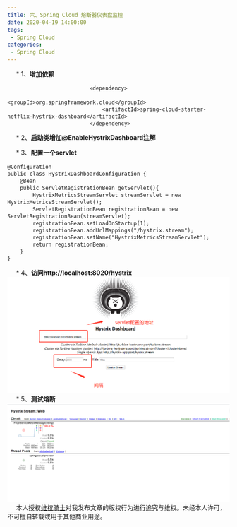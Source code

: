 ```yaml
---
title: 六、Spring Cloud 熔断器仪表盘监控
date: 2020-04-19 14:00:00
tags:
 - Spring Cloud
categories:
 - Spring Cloud
---
```




&nbsp;&nbsp;&nbsp;&nbsp;   * 1、**增加依赖**<br/>


         
                              <dependency>
                                  <groupId>org.springframework.cloud</groupId>
                                  <artifactId>spring-cloud-starter-netflix-hystrix-dashboard</artifactId>
                              </dependency>



&nbsp;&nbsp;&nbsp;&nbsp;   * 2、**启动类增加@EnableHystrixDashboard注解**<br/>


&nbsp;&nbsp;&nbsp;&nbsp;   * 3、**配置一个servlet**<br/>

         
    @Configuration
    public class HystrixDashboardConfiguration {
        @Bean
        public ServletRegistrationBean getServlet(){
            HystrixMetricsStreamServlet streamServlet = new HystrixMetricsStreamServlet();
            ServletRegistrationBean registrationBean = new ServletRegistrationBean(streamServlet);
            registrationBean.setLoadOnStartup(1);
            registrationBean.addUrlMappings("/hystrix.stream");
            registrationBean.setName("HystrixMetricsStreamServlet");
            return registrationBean;
        }
    }


&nbsp;&nbsp;&nbsp;&nbsp;   * 4、**访问http://localhost:8020/hystrix**<br/>
![12](./12.png)      
&nbsp;&nbsp;&nbsp;&nbsp;   * 5、**测试熔断**<br/>
![13](./13.png)   
&nbsp;&nbsp;&nbsp;&nbsp; 本人授权[维权骑士](http://rightknights.com)对我发布文章的版权行为进行追究与维权。未经本人许可，不可擅自转载或用于其他商业用途。


 